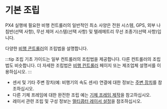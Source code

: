 # 기본 조립

PX4 실행에 필요한 비행 컨트롤러의 일반적인 최소 사양은 전원 시스템, GPS, 외부 나침반(선택 사항), 무선 제어 시스템(선택 사항) 및 텔레메트리 무선 조종기(선택 사항)입니다.

다양한 [비행 콘트롤러](../flight_controller/README.md)의 조립법을 설명합니다.

:::tip
조립 기초 가이드는 일부 컨트롤러의 조립법을 제공합니다. 다른 컨트롤러의 조립법도 비슷합니다. 더 자세한 조립법은 [비행 컨트롤러](../flight_controller/README.md) 페이지 또는 제조업체 설명서를 이용하십시오.
:::

* 센서 및 기타 주변 장치(예: 비행기의 속도 센서) 연결에 대한 정보는 [주변 장치](../peripherals/README.md)를 참조하십시오.
* 다른 기체 프레임에 대한 완전한 조립 예는 [기체 프레임 제작](../airframes/README.md)을 참고하십시오.
* 레이서 관련 조립 및 구성 정보는 [멀티콥터 레이서 설정](../config_mc/racer_setup.md)을 참조하십시오.
